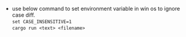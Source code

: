 - use below command to set environment variable in win os to ignore case diff.  
```set CASE_INSENSITIVE=1```  
```cargo run <text> <filename>```
